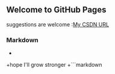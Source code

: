 ## Welcome to GitHub Pages

suggestions are welcome :[My CSDN URL](http://blog.csdn.net/lao4j) 

### Markdown
+
+hope I'll grow stronger
+```markdown
